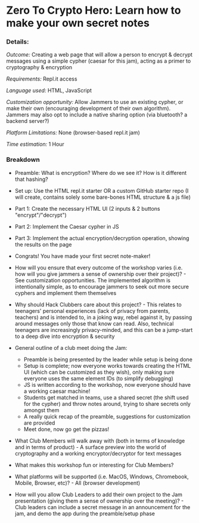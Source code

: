 # Zero To Crypto Hero: Learn how to make your own secret notes

### Details:
_Outcome:_ Creating a web page that will allow a person to encrypt & decrypt messages using a simple cypher (caesar for this jam), acting as a primer to cryptography & encryption

_Requirements:_ Repl.it access 

_Language used:_ HTML, JavaScript

_Customization opportunity:_ Allow Jammers to use an existing cypher, or make their own (encouraging development of their own algorithm). Jammers may also opt to include a native sharing option (via bluetooth? a backend server?)

_Platform Limitations:_ None (browser-based repl.it jam)

_Time estimation:_ 1 Hour 

### Breakdown
- Preamble: What is encryption? Where do we see it? How is it different that hashing?
- Set up: Use the HTML repl.it starter OR a custom GitHub starter repo (I will create, contains solely some bare-bones HTML structure & a js file)
- Part 1: Create the necessary HTML UI (2 inputs & 2 buttons "encrypt"/"decrypt")
- Part 2: Implement the Caesar cypher in JS
- Part 3: Implement the actual encryption/decryption operation, showing the results on the page
- Congrats! You have made your first secret note-maker!

- How will you ensure that every outcome of the workshop varies (i.e. how will you give jammers a sense of ownership over their project)? - See customization opportunities. The implemented algorithm is intentionally simple, as to encourage jammers to seek out more secure cyphers and implement them themselves
- Why should Hack Clubbers care about this project? - This relates to teenagers' personal experiences (lack of privacy from parents, teachers) and is intended to, in a joking way, rebel against it, by passing around messages only those that know can read. Also, technical teenagers are increasingly privacy-minded, and this can be a jump-start to a deep dive into encryption & security
- General outline of a club meet doing the Jam:
  - Preamble is being presented by the leader while setup is being done
  - Setup is complete; now everyone works towards creating the HTML UI (which can be customized as they wish), only making sure everyone uses the same element IDs (to simplify debugging)
  - JS is written according to the workshop, now everyone should have a working caesar machine!
  - Students get matched in teams, use a shared secret (the shift used for the cypher) and throw notes around, trying to share secrets only amongst them
  - A really quick recap of the preamble, suggestions for customization are provided
  - Meet done, now go get the pizzas!
- What Club Members will walk away with (both in terms of knowledge and in terms of product) - A surface preview into the world of cryptography and a working encryptor/decryptor for text messages
- What makes this workshop fun or interesting for Club Members?
- What platforms will be supported (i.e. MacOS, Windows, Chromebook, Mobile, Browser, etc)? - All (browser development)
- How will you allow Club Leaders to add their own project to the Jam presentation (giving them a sense of ownership over the meeting)? - Club leaders can include a secret message in an announcement for the jam, and demo the app during the preamble/setup phase
